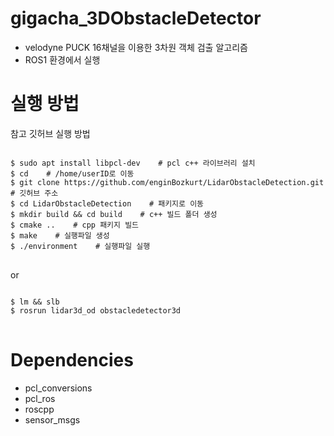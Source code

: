 # gigacha_3DObstacleDetector
+ velodyne PUCK 16채널을 이용한 3차원 객체 검출 알고리즘
+ ROS1 환경에서 실행

# 실행 방법
참고 깃허브 실행 방법
<pre>
<code>
$ sudo apt install libpcl-dev    # pcl c++ 라이브러리 설치
$ cd    # /home/userID로 이동
$ git clone https://github.com/enginBozkurt/LidarObstacleDetection.git    # 깃허브 주소
$ cd LidarObstacleDetection    # 패키지로 이동
$ mkdir build && cd build    # c++ 빌드 폴더 생성
$ cmake ..    # cpp 패키지 빌드
$ make    # 실행파일 생성
$ ./environment    # 실행파일 실행
</code>
</pre>

or

<pre>
<code>
$ lm && slb
$ rosrun lidar3d_od obstacledetector3d
</code>
</pre>

# Dependencies
- pcl_conversions
- pcl_ros
- roscpp
- sensor_msgs
